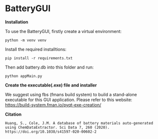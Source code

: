 # BatteryGUI

**Installation**

To use the BatteryGUI, firstly create a virtual environment: 
```
python -m venv venv
```

Install the required installtions: 
```
pip install -r requirements.txt
```

Then add battery.db into this folder and run: 
```
python appMain.py
```

**Create the executable(.exe) file and installer**

We suggest using fbs (fmans build system) to build a stand-alone executable for this GUI application. Please refer to this website: 
https://build-system.fman.io/pyqt-exe-creation/


**Citation**
```
Huang, S., Cole, J.M. A database of battery materials auto-generated using ChemDataExtractor. Sci Data 7, 260 (2020). https://doi.org/10.1038/s41597-020-00602-2
```

